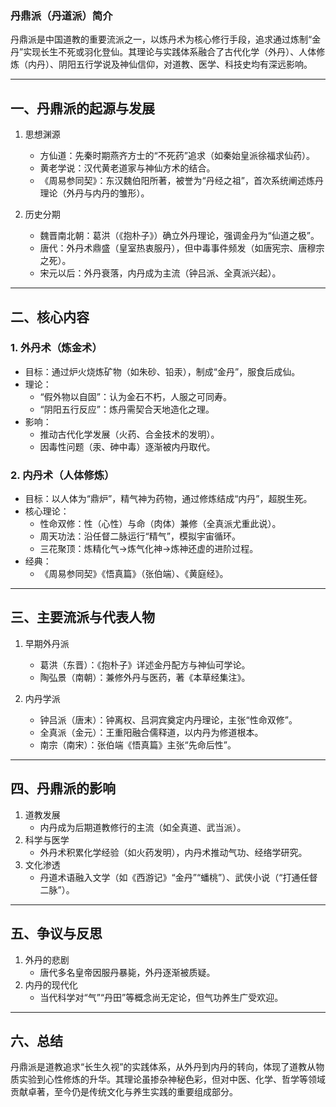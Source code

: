 ### 丹鼎派（丹道派）简介  
丹鼎派是中国道教的重要流派之一，以炼丹术为核心修行手段，追求通过炼制“金丹”实现长生不死或羽化登仙。其理论与实践体系融合了古代化学（外丹）、人体修炼（内丹）、阴阳五行学说及神仙信仰，对道教、医学、科技史均有深远影响。

---

## 一、丹鼎派的起源与发展  
1. 思想渊源  
   - 方仙道：先秦时期燕齐方士的“不死药”追求（如秦始皇派徐福求仙药）。  
   - 黄老学说：汉代黄老道家与神仙方术的结合。  
   - 《周易参同契》：东汉魏伯阳所著，被誉为“丹经之祖”，首次系统阐述炼丹理论（外丹与内丹的雏形）。  

1. 历史分期  
   - 魏晋南北朝：葛洪（《抱朴子》）确立外丹理论，强调金丹为“仙道之极”。  
   - 唐代：外丹术鼎盛（皇室热衷服丹），但中毒事件频发（如唐宪宗、唐穆宗之死）。  
   - 宋元以后：外丹衰落，内丹成为主流（钟吕派、全真派兴起）。  

---

## 二、核心内容  
### 1. 外丹术（炼金术）  
- 目标：通过炉火烧炼矿物（如朱砂、铅汞），制成“金丹”，服食后成仙。  
- 理论：  
  - “假外物以自固”：认为金石不朽，人服之可同寿。  
  - “阴阳五行反应”：炼丹需契合天地造化之理。  
- 影响：  
  - 推动古代化学发展（火药、合金技术的发明）。  
  - 因毒性问题（汞、砷中毒）逐渐被内丹取代。  

### 2. 内丹术（人体修炼）  
- 目标：以人体为“鼎炉”，精气神为药物，通过修炼结成“内丹”，超脱生死。  
- 核心理论：  
  - 性命双修：性（心性）与命（肉体）兼修（全真派尤重此说）。  
  - 周天功法：沿任督二脉运行“精气”，模拟宇宙循环。  
  - 三花聚顶：炼精化气→炼气化神→炼神还虚的进阶过程。  
- 经典：  
  - 《周易参同契》《悟真篇》（张伯端）、《黄庭经》。  

---

## 三、主要流派与代表人物  
1. 早期外丹派  
   - 葛洪（东晋）：《抱朴子》详述金丹配方与神仙可学论。  
   - 陶弘景（南朝）：兼修外丹与医药，著《本草经集注》。  

1. 内丹学派  
   - 钟吕派（唐末）：钟离权、吕洞宾奠定内丹理论，主张“性命双修”。  
   - 全真派（金元）：王重阳融合儒释道，以内丹为修道根本。  
   - 南宗（南宋）：张伯端《悟真篇》主张“先命后性”。  

---

## 四、丹鼎派的影响  
1. 道教发展  
   - 内丹成为后期道教修行的主流（如全真道、武当派）。  
1. 科学与医学  
   - 外丹术积累化学经验（如火药发明），内丹术推动气功、经络学研究。  
1. 文化渗透  
   - 丹道术语融入文学（如《西游记》“金丹”“蟠桃”）、武侠小说（“打通任督二脉”）。  

---

## 五、争议与反思  
1. 外丹的悲剧  
   - 唐代多名皇帝因服丹暴毙，外丹逐渐被质疑。  
1. 内丹的现代化  
   - 当代科学对“气”“丹田”等概念尚无定论，但气功养生广受欢迎。  

---

## 六、总结  
丹鼎派是道教追求“长生久视”的实践体系，从外丹到内丹的转向，体现了道教从物质实验到心性修炼的升华。其理论虽掺杂神秘色彩，但对中医、化学、哲学等领域贡献卓著，至今仍是传统文化与养生实践的重要组成部分。